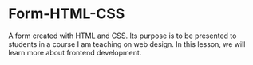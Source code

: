 # Form-HTML-CSS
A form created with HTML and CSS. Its purpose is to be presented to students in a course I am teaching on web design. In this lesson, we will learn more about frontend development.
